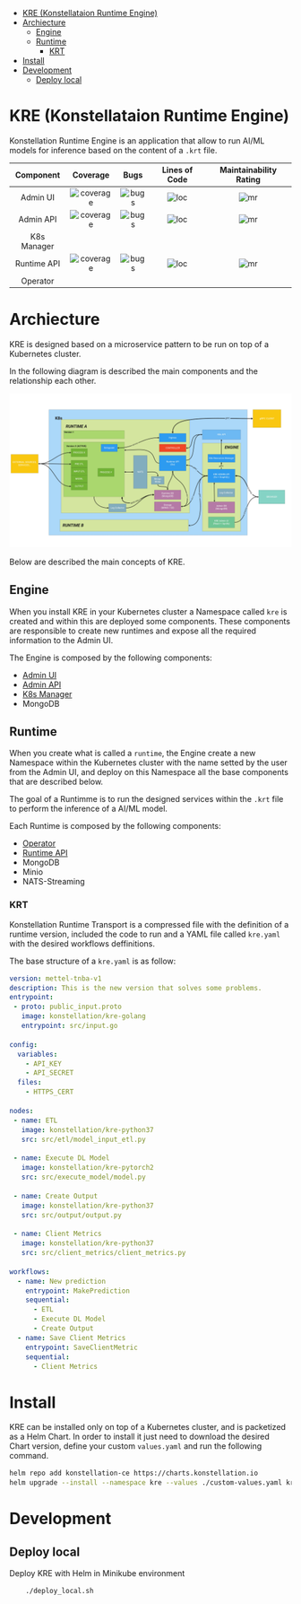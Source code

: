 
- [KRE (Konstellataion Runtime Engine)](#kre-konstellataion-runtime-engine)
- [Archiecture](#archiecture)
  - [Engine](#engine)
  - [Runtime](#runtime)
    - [KRT](#krt)
- [Install](#install)
- [Development](#development)
  - [Deploy local](#deploy-local)

# KRE (Konstellataion Runtime Engine)

Konstellation Runtime Engine is an application that allow to run AI/ML models for inference based on the content of a
 `.krt` file. 

|  Component  | Coverage  |  Bugs  |  Lines of Code  |  Maintainability Rating  |
| :---------: | :-----:   |  :---: |  :-----------:  |  :--------------------:  |
|  Admin UI  | ![coverage][admin-ui-coverage] | ![bugs][admin-ui-bugs] | ![loc][admin-ui-loc] | ![mr][admin-ui-mr] |
|  Admin API  | ![coverage][admin-api-coverage] | ![bugs][admin-api-bugs] | ![loc][admin-api-loc] | ![mr][admin-api-mr] |
| K8s Manager |  |  |  |  |
|  Runtime API  | ![coverage][runtime-api-coverage] | ![bugs][runtime-api-bugs] | ![loc][runtime-api-loc] | ![mr][runtime-api-mr] |
|  Operator   |  |  |  |  |

[admin-ui-coverage]: https://sonarcloud.io/api/project_badges/measure?project=konstellation_kre_admin_ui&metric=coverage 
[admin-ui-bugs]: https://sonarcloud.io/api/project_badges/measure?project=konstellation_kre_admin_ui&metric=bugs
[admin-ui-loc]: https://sonarcloud.io/api/project_badges/measure?project=konstellation_kre_admin_ui&metric=ncloc
[admin-ui-mr]: https://sonarcloud.io/api/project_badges/measure?project=konstellation_kre_admin_ui&metric=sqale_rating

[admin-api-coverage]: https://sonarcloud.io/api/project_badges/measure?project=konstellation_kre_admin_api&metric=coverage 
[admin-api-bugs]: https://sonarcloud.io/api/project_badges/measure?project=konstellation_kre_admin_api&metric=bugs
[admin-api-loc]: https://sonarcloud.io/api/project_badges/measure?project=konstellation_kre_admin_api&metric=ncloc
[admin-api-mr]: https://sonarcloud.io/api/project_badges/measure?project=konstellation_kre_admin_api&metric=sqale_rating

[runtime-api-coverage]: https://sonarcloud.io/api/project_badges/measure?project=konstellation_kre_runtime_api&metric=coverage 
[runtime-api-bugs]: https://sonarcloud.io/api/project_badges/measure?project=konstellation_kre_runtime_api&metric=bugs
[runtime-api-loc]: https://sonarcloud.io/api/project_badges/measure?project=konstellation_kre_runtime_api&metric=ncloc
[runtime-api-mr]: https://sonarcloud.io/api/project_badges/measure?project=konstellation_kre_runtime_api&metric=sqale_rating

# Archiecture

KRE is designed based on a microservice pattern to be run on top of a Kubernetes cluster.

In the following diagram is described the main components and the relationship each other.

![Architecture](docs/images/kre-architecture.jpg)


Below are described the main concepts of KRE.

## Engine

When you install KRE in your Kubernetes cluster a Namespace called `kre` is created and within this are deployed some 
components. These components are responsible to create new runtimes and expose all the required information to the 
Admin UI.

The Engine is composed by the following components:

* [Admin UI](./admin-ui/README.md)
* [Admin API](./admin-api/README.md)
* [K8s Manager](./k8s-manager/README.md)
* MongoDB

## Runtime

When you create what is called a `runtime`, the Engine create a new Namespace within the Kubernetes cluster with the 
name setted by the user from the Admin UI, and deploy on this Namespace all the base components that are described 
below.

The goal of a Runtimme is to run the designed services within the `.krt` file to perform the inference of a AI/ML model.

Each Runtime is composed by the following components:

* [Operator](operator/README.md)
* [Runtime API](runtime-api/README.md)
* MongoDB
* Minio
* NATS-Streaming

### KRT

Konstellation Runtime Transport is a compressed file with the definition of a runtime version, included the code to 
run and a YAML file called `kre.yaml` with the desired workflows deffinitions.

The base structure of a `kre.yaml` is as follow:

```yaml
version: mettel-tnba-v1
description: This is the new version that solves some problems.
entrypoint: 
 - proto: public_input.proto
   image: konstellation/kre-golang
   entrypoint: src/input.go

config:
  variables:
    - API_KEY
    - API_SECRET
  files:
    - HTTPS_CERT

nodes:
 - name: ETL
   image: konstellation/kre-python37
   src: src/etl/model_input_etl.py
 
 - name: Execute DL Model
   image: konstellation/kre-pytorch2
   src: src/execute_model/model.py

 - name: Create Output
   image: konstellation/kre-python37
   src: src/output/output.py

 - name: Client Metrics
   image: konstellation/kre-python37
   src: src/client_metrics/client_metrics.py

workflows:
  - name: New prediction
    entrypoint: MakePrediction
    sequential:
      - ETL
      - Execute DL Model
      - Create Output
  - name: Save Client Metrics
    entrypoint: SaveClientMetric
    sequential:
      - Client Metrics

```

# Install

KRE can be installed only on top of a Kubernetes cluster, and is packetized as a Helm Chart. In order to install it 
just need to download the desired Chart version, define your custom `values.yaml` and run the following command.

```bash
helm repo add konstellation-ce https://charts.konstellation.io
helm upgrade --install --namespace kre --values ./custom-values.yaml kre-v1.0.0
```

# Development 

## Deploy local

Deploy KRE with Helm in Minikube environment

```
    ./deploy_local.sh
```
